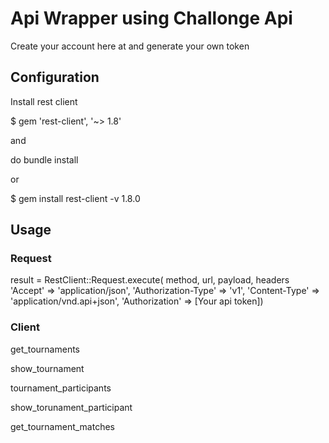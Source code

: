 <h1>Api Wrapper using Challonge Api</h1>

Create your account here at <a src="https://challonge.com/"> and generate your own token

<h2>Configuration</h2>

Install rest client 

$ gem 'rest-client', '~> 1.8'

and

do bundle install

or

$ gem install rest-client -v 1.8.0

<h2> Usage </h2>

<h3>Request</h3>

result = RestClient::Request.execute(
           method, url, payload, headers 'Accept' => 'application/json',
          'Authorization-Type' => 'v1',
          'Content-Type' => 'application/vnd.api+json',
          'Authorization' => [Your api token])

<h3>Client</h3>

get_tournaments
          
show_tournament
          
tournament_participants
          
show_torunament_participant
          
get_tournament_matches
          

